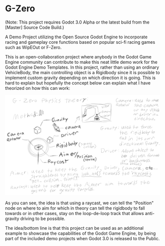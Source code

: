 # G-Zero
(Note: This project requires Godot 3.0 Alpha or the latest build from the [Master] Source Code Build.)

A Demo Project utilizing the Open Source Godot Engine to incorporate racing and gameplay core functions based on popular sci-fi racing games such as WipEOut or F-Zero.

This is an open-collaboration project where anybody in the Godot Game Engine community can contribute to make this neat little demo work for the Godot Engine Demo Templates. In this project, rather than using an ordinary VehicleBody, the main controlling object is a Rigidbody since it is possible to implement custom gravity depending on which direction it is going. This is hard to explain but hopefully the concept below can explain what I have theorized on how this can work:

![Theory](https://github.com/Corruptinator/G-Zero/blob/master/Concept_Art/G-Zero%20Physics%20Method.png)

As you can see, the idea is that using a raycast, we can tell the "Position" node on where to aim for which in theory can tell the rigidbody to fall towards or in other cases, stay on the loop-de-loop track that allows anti-gravity driving to be possible.

The idea/bottom line is that this project can be used as an additional example to showcase the capabilities of the Godot Game Engine, by being part of the included demo projects when Godot 3.0 is released to the Public.
